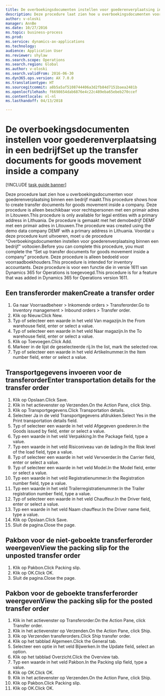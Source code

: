 ```yaml
--- 
title: De overboekingsdocumenten instellen voor goederenverplaatsing in een bedrijf
description: Deze procedure laat zien hoe u overboekingsdocumenten voor goederenverplaatsing binnen een bedrijf maakt.
author: v-oloski
manager: AnnBe
ms.date: 10/27/2016
ms.topic: business-process
ms.prod: 
ms.service: dynamics-ax-applications
ms.technology: 
audience: Application User
ms.reviewer: shylaw
ms.search.scope: Operations
ms.search.region: Global
ms.author: v-oloski
ms.search.validFrom: 2016-06-30
ms.dyn365.ops.version: AX 7.0.0
ms.translationtype: HT
ms.sourcegitcommit: a8b5a5af5108744406a3d2fb84d7151baea2481b
ms.openlocfilehash: f6698654dab6876e4c22c489eba65ebeb270ccef
ms.contentlocale: nl-nl
ms.lasthandoff: 04/13/2018

---
```

# <a name="set-up-the-transfer-documents-for-goods-movement-inside-a-company"></a><span data-ttu-id="5e118-103">De overboekingsdocumenten instellen voor goederenverplaatsing in een bedrijf</span><span class="sxs-lookup"><span data-stu-id="5e118-103">Set up the transfer documents for goods movement inside a company</span></span>

[!INCLUDE [task guide banner](../../includes/task-guide-banner.md)]

<span data-ttu-id="5e118-104">Deze procedure laat zien hoe u overboekingsdocumenten voor goederenverplaatsing binnen een bedrijf maakt.</span><span class="sxs-lookup"><span data-stu-id="5e118-104">This procedure shows how to create transfer documents for goods movement inside a company.</span></span> <span data-ttu-id="5e118-105">Deze procedure is alleen beschikbaar voor rechtspersonen met een primair adres in Litouwen.</span><span class="sxs-lookup"><span data-stu-id="5e118-105">This procedure is only available for legal entities with a primary address in Lithuania.</span></span> <span data-ttu-id="5e118-106">De procedure is gemaakt met het demobedrijf DEMF met een primair adres in Litouwen.</span><span class="sxs-lookup"><span data-stu-id="5e118-106">The procedure was created using the demo data company DEMF with a primary address in Lithuania.</span></span> <span data-ttu-id="5e118-107">Voordat u deze procedure kunt uitvoeren, moet u de procedure "Overboekingsdocumenten instellen voor goederenverplaatsing binnen een bedrijf" voltooien.</span><span class="sxs-lookup"><span data-stu-id="5e118-107">Before you can complete this procedure, you must complete the “Set up transfer documents for goods movement inside a company” procedure.</span></span> <span data-ttu-id="5e118-108">Deze procedure is alleen bedoeld voor voorraadboekhouders.</span><span class="sxs-lookup"><span data-stu-id="5e118-108">This procedure is intended for inventory accountants.</span></span> <span data-ttu-id="5e118-109">Deze procedure is voor een functie die in versie 1611 van Dynamics 365 for Operations is toegevoegd.</span><span class="sxs-lookup"><span data-stu-id="5e118-109">This procedure is for a feature that was added in Dynamics 365 for Operations version 1611.</span></span>


## <a name="create-a-transfer-order"></a><span data-ttu-id="5e118-110">Een transferorder maken</span><span class="sxs-lookup"><span data-stu-id="5e118-110">Create a transfer order</span></span>
1. <span data-ttu-id="5e118-111">Ga naar Voorraadbeheer > Inkomende orders > Transferorder.</span><span class="sxs-lookup"><span data-stu-id="5e118-111">Go to Inventory management > Inbound orders > Transfer order.</span></span>
2. <span data-ttu-id="5e118-112">Klik op Nieuw.</span><span class="sxs-lookup"><span data-stu-id="5e118-112">Click New.</span></span>
3. <span data-ttu-id="5e118-113">Typ of selecteer een waarde in het veld Van magazijn.</span><span class="sxs-lookup"><span data-stu-id="5e118-113">In the From warehouse field, enter or select a value.</span></span>
4. <span data-ttu-id="5e118-114">Typ of selecteer een waarde in het veld Naar magazijn.</span><span class="sxs-lookup"><span data-stu-id="5e118-114">In the To warehouse field, enter or select a value.</span></span>
5. <span data-ttu-id="5e118-115">Klik op Toevoegen.</span><span class="sxs-lookup"><span data-stu-id="5e118-115">Click Add.</span></span>
6. <span data-ttu-id="5e118-116">Markeer in de lijst de geselecteerde rij.</span><span class="sxs-lookup"><span data-stu-id="5e118-116">In the list, mark the selected row.</span></span>
7. <span data-ttu-id="5e118-117">Typ of selecteer een waarde in het veld Artikelnummer.</span><span class="sxs-lookup"><span data-stu-id="5e118-117">In the Item number field, enter or select a value.</span></span>

## <a name="enter-transportation-details-for-the-transfer-order"></a><span data-ttu-id="5e118-118">Transportgegevens invoeren voor de transferorder</span><span class="sxs-lookup"><span data-stu-id="5e118-118">Enter transportation details for the transfer order</span></span>
1. <span data-ttu-id="5e118-119">Klik op Opslaan.</span><span class="sxs-lookup"><span data-stu-id="5e118-119">Click Save.</span></span>
2. <span data-ttu-id="5e118-120">Klik in het actievenster op Verzenden.</span><span class="sxs-lookup"><span data-stu-id="5e118-120">On the Action Pane, click Ship.</span></span>
3. <span data-ttu-id="5e118-121">Klik op Transportgegevens.</span><span class="sxs-lookup"><span data-stu-id="5e118-121">Click Transportation details.</span></span>
4. <span data-ttu-id="5e118-122">Selecteer Ja in de veld Transportgegevens afdrukken.</span><span class="sxs-lookup"><span data-stu-id="5e118-122">Select Yes in the Print transportation details field.</span></span>
5. <span data-ttu-id="5e118-123">Typ of selecteer een waarde in het veld Afgegeven goederen.</span><span class="sxs-lookup"><span data-stu-id="5e118-123">In the Goods issued by field, enter or select a value.</span></span>
6. <span data-ttu-id="5e118-124">Typ een waarde in het veld Verpakking.</span><span class="sxs-lookup"><span data-stu-id="5e118-124">In the Package field, type a value.</span></span>
7. <span data-ttu-id="5e118-125">Typ een waarde in het veld Risiconiveau van de lading.</span><span class="sxs-lookup"><span data-stu-id="5e118-125">In the Risk level of the load field, type a value.</span></span>
8. <span data-ttu-id="5e118-126">Typ of selecteer een waarde in het veld Vervoerder.</span><span class="sxs-lookup"><span data-stu-id="5e118-126">In the Carrier field, enter or select a value.</span></span>
9. <span data-ttu-id="5e118-127">Typ of selecteer een waarde in het veld Model.</span><span class="sxs-lookup"><span data-stu-id="5e118-127">In the Model field, enter or select a value.</span></span>
10. <span data-ttu-id="5e118-128">Typ een waarde in het veld Registratienummer.</span><span class="sxs-lookup"><span data-stu-id="5e118-128">In the Registration number field, type a value.</span></span>
11. <span data-ttu-id="5e118-129">Typ een waarde in het veld Trailerregistratienummer.</span><span class="sxs-lookup"><span data-stu-id="5e118-129">In the Trailer registration number field, type a value.</span></span>
12. <span data-ttu-id="5e118-130">Typ of selecteer een waarde in het veld Chauffeur.</span><span class="sxs-lookup"><span data-stu-id="5e118-130">In the Driver field, enter or select a value.</span></span>
13. <span data-ttu-id="5e118-131">Typ een waarde in het veld Naam chauffeur.</span><span class="sxs-lookup"><span data-stu-id="5e118-131">In the Driver name field, type a value.</span></span>
14. <span data-ttu-id="5e118-132">Klik op Opslaan.</span><span class="sxs-lookup"><span data-stu-id="5e118-132">Click Save.</span></span>
15. <span data-ttu-id="5e118-133">Sluit de pagina.</span><span class="sxs-lookup"><span data-stu-id="5e118-133">Close the page.</span></span>

## <a name="view-the-packing-slip-for-the-unposted-transfer-order"></a><span data-ttu-id="5e118-134">Pakbon voor de niet-geboekte transferferorder weergeven</span><span class="sxs-lookup"><span data-stu-id="5e118-134">View the packing slip for the unposted transfer order</span></span>
1. <span data-ttu-id="5e118-135">Klik op Pakbon.</span><span class="sxs-lookup"><span data-stu-id="5e118-135">Click Packing slip.</span></span>
2. <span data-ttu-id="5e118-136">Klik op OK.</span><span class="sxs-lookup"><span data-stu-id="5e118-136">Click OK.</span></span>
3. <span data-ttu-id="5e118-137">Sluit de pagina.</span><span class="sxs-lookup"><span data-stu-id="5e118-137">Close the page.</span></span>

## <a name="view-the-packing-slip-for-the-posted-transfer-order"></a><span data-ttu-id="5e118-138">Pakbon voor de geboekte transferferorder weergeven</span><span class="sxs-lookup"><span data-stu-id="5e118-138">View the packing slip for the posted transfer order</span></span>
1. <span data-ttu-id="5e118-139">Klik in het actievenster op Transferorder.</span><span class="sxs-lookup"><span data-stu-id="5e118-139">On the Action Pane, click Transfer order.</span></span>
2. <span data-ttu-id="5e118-140">Klik in het actievenster op Verzenden.</span><span class="sxs-lookup"><span data-stu-id="5e118-140">On the Action Pane, click Ship.</span></span>
3. <span data-ttu-id="5e118-141">Klik op Verzenden transferorders.</span><span class="sxs-lookup"><span data-stu-id="5e118-141">Click Ship transfer order.</span></span>
4. <span data-ttu-id="5e118-142">Klik op het tabblad Algemeen.</span><span class="sxs-lookup"><span data-stu-id="5e118-142">Click the General tab.</span></span>
5. <span data-ttu-id="5e118-143">Selecteer een optie in het veld Bijwerken.</span><span class="sxs-lookup"><span data-stu-id="5e118-143">In the Update field, select an option.</span></span>
6. <span data-ttu-id="5e118-144">Klik op het tabblad Overzicht.</span><span class="sxs-lookup"><span data-stu-id="5e118-144">Click the Overview tab.</span></span>
7. <span data-ttu-id="5e118-145">Typ een waarde in het veld Pakbon.</span><span class="sxs-lookup"><span data-stu-id="5e118-145">In the Packing slip field, type a value.</span></span>
8. <span data-ttu-id="5e118-146">Klik op OK.</span><span class="sxs-lookup"><span data-stu-id="5e118-146">Click OK.</span></span>
9. <span data-ttu-id="5e118-147">Klik in het actievenster op Verzenden.</span><span class="sxs-lookup"><span data-stu-id="5e118-147">On the Action Pane, click Ship.</span></span>
10. <span data-ttu-id="5e118-148">Klik op Pakbon.</span><span class="sxs-lookup"><span data-stu-id="5e118-148">Click Packing slip.</span></span>
11. <span data-ttu-id="5e118-149">Klik op OK.</span><span class="sxs-lookup"><span data-stu-id="5e118-149">Click OK.</span></span>


